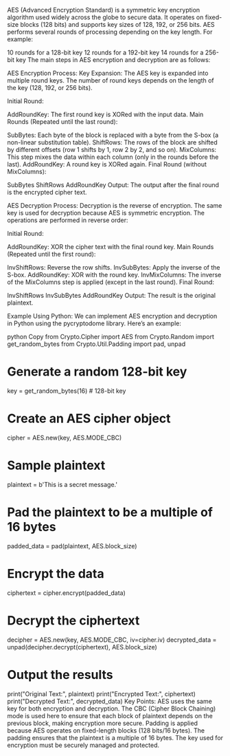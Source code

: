 AES (Advanced Encryption Standard) is a symmetric key encryption algorithm used widely across the globe to secure data. It operates on fixed-size blocks (128 bits) and supports key sizes of 128, 192, or 256 bits. AES performs several rounds of processing depending on the key length. For example:

10 rounds for a 128-bit key
12 rounds for a 192-bit key
14 rounds for a 256-bit key
The main steps in AES encryption and decryption are as follows:

AES Encryption Process:
Key Expansion: The AES key is expanded into multiple round keys. The number of round keys depends on the length of the key (128, 192, or 256 bits).

Initial Round:

AddRoundKey: The first round key is XORed with the input data.
Main Rounds (Repeated until the last round):

SubBytes: Each byte of the block is replaced with a byte from the S-box (a non-linear substitution table).
ShiftRows: The rows of the block are shifted by different offsets (row 1 shifts by 1, row 2 by 2, and so on).
MixColumns: This step mixes the data within each column (only in the rounds before the last).
AddRoundKey: A round key is XORed again.
Final Round (without MixColumns):

SubBytes
ShiftRows
AddRoundKey
Output: The output after the final round is the encrypted cipher text.

AES Decryption Process:
Decryption is the reverse of encryption. The same key is used for decryption because AES is symmetric encryption. The operations are performed in reverse order:

Initial Round:

AddRoundKey: XOR the cipher text with the final round key.
Main Rounds (Repeated until the first round):

InvShiftRows: Reverse the row shifts.
InvSubBytes: Apply the inverse of the S-box.
AddRoundKey: XOR with the round key.
InvMixColumns: The inverse of the MixColumns step is applied (except in the last round).
Final Round:

InvShiftRows
InvSubBytes
AddRoundKey
Output: The result is the original plaintext.

Example Using Python:
We can implement AES encryption and decryption in Python using the pycryptodome library. Here’s an example:

python
Copy
from Crypto.Cipher import AES
from Crypto.Random import get_random_bytes
from Crypto.Util.Padding import pad, unpad

# Generate a random 128-bit key
key = get_random_bytes(16)  # 128-bit key

# Create an AES cipher object
cipher = AES.new(key, AES.MODE_CBC)

# Sample plaintext
plaintext = b'This is a secret message.'

# Pad the plaintext to be a multiple of 16 bytes
padded_data = pad(plaintext, AES.block_size)

# Encrypt the data
ciphertext = cipher.encrypt(padded_data)

# Decrypt the ciphertext
decipher = AES.new(key, AES.MODE_CBC, iv=cipher.iv)
decrypted_data = unpad(decipher.decrypt(ciphertext), AES.block_size)

# Output the results
print("Original Text:", plaintext)
print("Encrypted Text:", ciphertext)
print("Decrypted Text:", decrypted_data)
Key Points:
AES uses the same key for both encryption and decryption.
The CBC (Cipher Block Chaining) mode is used here to ensure that each block of plaintext depends on the previous block, making encryption more secure.
Padding is applied because AES operates on fixed-length blocks (128 bits/16 bytes). The padding ensures that the plaintext is a multiple of 16 bytes.
The key used for encryption must be securely managed and protected.
